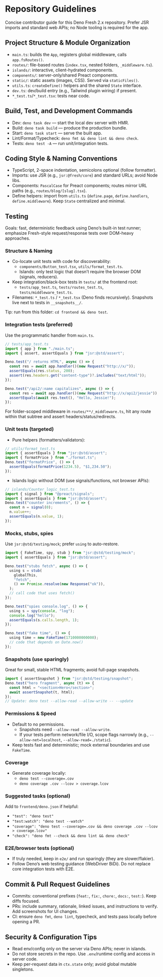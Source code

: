 # Repository Guidelines

Concise contributor guide for this Deno Fresh 2.x repository. Prefer JSR imports
and standard web APIs; no Node tooling is required for the app.

## Project Structure & Module Organization

- `main.ts`: builds the `App`, registers global middleware, calls
  `app.fsRoutes()`.
- `routes/`: file-based routes (`index.tsx`, nested folders, `_middleware.ts`).
- `islands/`: interactive, client-hydrated components.
- `components/`: server-only/shared Preact components.
- `static/`: static assets (images, CSS). Served via `staticFiles()`.
- `utils.ts`: `createDefine()` helpers and the shared `State` interface.
- `dev.ts`: dev/build entry (e.g., Tailwind plugin wiring) if present.
- `*_test.ts`/`*_test.tsx`: tests near code.

## Build, Test, and Development Commands

- Dev: `deno task dev` — start the local dev server with HMR.
- Build: `deno task build` — produce the production bundle.
- Start: `deno task start` — serve the built app.
- Lint/Format/Typecheck: `deno fmt && deno lint && deno check`.
- Tests: `deno test -A` — run unit/integration tests.

## Coding Style & Naming Conventions

- TypeScript, 2-space indentation, semicolons optional (follow formatter).
- Imports: use JSR (e.g., `jsr:@fresh/core`) and standard URLs; avoid Node libs.
- Components: `PascalCase` for Preact components; routes mirror URL paths (e.g.,
  `routes/blog/[slug].tsx`).
- Define helpers: import from `utils.ts` (`define.page`, `define.handlers`,
  `define.middleware`). Keep `State` centralized and minimal.

## Testing

Goals: fast, deterministic feedback using Deno’s built-in test runner; emphasize
Fresh-style request/response tests over DOM-heavy approaches.

### Structure & Naming

- Co-locate unit tests with code for discoverability:
  - `components/Button_test.tsx`, `utils/format_test.ts`.
  - Islands: only test logic that doesn’t require the browser DOM (signals,
    reducers).
- Keep integration/black-box tests in `tests/` at the frontend root:
  - `tests/app_test.ts`, `tests/routes_test.ts`, `tests/middleware_test.ts`.
- Filenames: `*_test.ts` / `*_test.tsx` (Deno finds recursively). Snapshots live
  next to tests in `__snapshots__/`.

Tip: run from this folder: `cd frontend && deno test`.

### Integration tests (preferred)

Use the programmatic handler from `main.ts`.

```ts
// tests/app_test.ts
import { app } from "./main.ts";
import { assert, assertEquals } from "jsr:@std/assert";

Deno.test("/ returns HTML", async () => {
  const res = await app.handler()(new Request("http://x/"));
  assertEquals(res.status, 200);
  assert(res.headers.get("content-type")?.includes("text/html"));
});

Deno.test("/api2/:name capitalizes", async () => {
  const res = await app.handler()(new Request("http://x/api2/jessie"));
  assertEquals(await res.text(), "Hello, Jessie!");
});
```

For folder-scoped middleware in `routes/**/_middleware.ts`, hit any route within
that subtree and assert headers/status/redirects.

### Unit tests (targeted)

- Pure helpers (formatters/validators):

```ts
// utils/format_test.ts
import { assertEquals } from "jsr:@std/assert";
import { formatPrice } from "./format.ts";
Deno.test("formatPrice", () => {
  assertEquals(formatPrice(1234.5), "$1,234.50");
});
```

- Islands logic without DOM (use signals/functions, not browser APIs):

```ts
// islands/Counter_logic_test.ts
import { signal } from "@preact/signals";
import { assertEquals } from "jsr:@std/assert";
Deno.test("counter increments", () => {
  const n = signal(0);
  n.value++;
  assertEquals(n.value, 1);
});
```

### Mocks, stubs, spies

Use `jsr:@std/testing/mock`; prefer `using` to auto-restore.

```ts
import { FakeTime, spy, stub } from "jsr:@std/testing/mock";
import { assertEquals } from "jsr:@std/assert";

Deno.test("stubs fetch", async () => {
  using s = stub(
    globalThis,
    "fetch",
    () => Promise.resolve(new Response("ok")),
  );
  // call code that uses fetch()
});

Deno.test("spies console.log", () => {
  using s = spy(console, "log");
  console.log("hello");
  assertEquals(s.calls.length, 1);
});

Deno.test("fake time", () => {
  using time = new FakeTime(1710000000000);
  // code that depends on Date.now()
});
```

### Snapshots (use sparingly)

Great for small, stable HTML fragments; avoid full-page snapshots.

```ts
import { assertSnapshot } from "jsr:@std/testing/snapshot";
Deno.test("hero fragment", async (t) => {
  const html = "<section>Hero</section>";
  await assertSnapshot(t, html);
});
// Update: deno test --allow-read --allow-write -- --update
```

### Permissions & Speed

- Default to no permissions.
  - Snapshots need `--allow-read --allow-write`.
  - If your tests perform network/file I/O, scope flags narrowly (e.g.,
    `--allow-net=localhost`, `--allow-read=./static`).
- Keep tests fast and deterministic; mock external boundaries and use
  `FakeTime`.

### Coverage

- Generate coverage locally:
  - `deno test --coverage=.cov`
  - `deno coverage .cov --lcov > coverage.lcov`

### Suggested tasks (optional)

Add to `frontend/deno.json` if helpful:

- `"test": "deno test"`
- `"test:watch": "deno test --watch"`
- `"coverage": "deno test --coverage=.cov && deno coverage .cov --lcov > coverage.lcov"`
- `"check": "deno fmt --check && deno lint && deno check"`

### E2E/browser tests (optional)

- If truly needed, keep in `e2e/` and run sparingly (they are slower/flakier).
- Follow Deno’s web testing guidance (WebDriver BiDi). Do not replace core
  integration tests with E2E.

## Commit & Pull Request Guidelines

- Commits: conventional prefixes (`feat:`, `fix:`, `chore:`, `docs:`, `test:`).
  Keep diffs focused.
- PRs: include summary, rationale, linked issues, and instructions to verify.
  Add screenshots for UI changes.
- CI: ensure `deno fmt`, `deno lint`, typecheck, and tests pass locally before
  opening a PR.

## Security & Configuration Tips

- Read env/config only on the server via Deno APIs; never in islands.
- Do not store secrets in the repo. Use `.env`/runtime config and access in
  server code.
- Keep per-request data in `ctx.state` only; avoid global mutable singletons.
